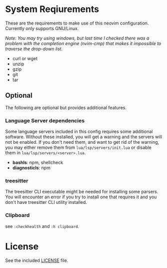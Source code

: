 # System Reqiurements
These are the requirements to make use of this neovim configuration. Currently only supports GNU/Linux.
    
*Note: You may try using windows, but last time I checked there was a problem with the completion engine (nvim-cmp) that makes it impossible to traverse the drop-down list.*

- curl or wget
- unzip
- gzip
- git
- tar

## Optional

The following are optional but provides additional features.

### Language Server dependencies
Some language servers included in this config requires some additional software. Without these installed, you will get a warning and the servers will not be enabled. If you don't need them, and want to get rid of the warning, you may either remove them from `lua/lsp/servers/init.lua` or disable them in `lua/lsp/servers/<server>.lua`.

- **bashls**: npm, shellcheck
- **diagnosticls**: npm

### treesitter
The treesitter CLI executable might be needed for installing some parsers. You will encounter an error if you try to install one that requires it and you don't have treesitter CLI utility installed.

### Clipboard
see `:checkhealth` and `:h clipboard`.

# License
See the included [LICENSE](LICENSE) file.